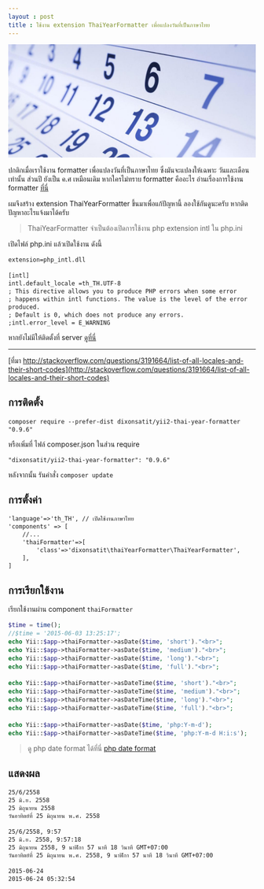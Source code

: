 ```yaml
---
layout : post
title : ใช้งาน extension ThaiYearFormatter เพื่อแปลงวันที่เป็นภาษาไทย
---
```


![ใช้งาน extension ThaiYearFormatter เพื่อแปลงวันที่เป็นภาษาไทย](/img/thai-year-formatter.jpg)

ปกติกเมื่อเราใช้งาน formatter เพื่อแปลงวันที่เป็นภาษาไทย ซึ่งมันจะแปลงให้เฉพาะ วันและเดือน เท่านั้น ส่วนปี ยังเป็น ค.ศ เหมือนเดิม หากใครไม่ทราบ formatter คืออะไร อ่านเรื่องการใช้งาน formatter  [ที่นี่](/2015/06/23/date-formatter.html)

ผมจึงสร้าง extension ThaiYearFormatter  ขึ้นมาเพื่อแก้ปัญหานี้ ลองใช้กันดูนะครับ หากติดปัญหาอะไรแจ้งมาได้ครับ

>  ThaiYearFormatter จำเป็นต้องเปิดการใช้งาน  php extension intl  ใน php.ini

เปิดไฟล์ php.ini แล้วเปิดใช้งาน ดังนี้

```
extension=php_intl.dll

[intl]
intl.default_locale =th_TH.UTF-8
; This directive allows you to produce PHP errors when some error
; happens within intl functions. The value is the level of the error produced.
; Default is 0, which does not produce any errors.
;intl.error_level = E_WARNING
```

หากยังไม่มีให้ติดตั้งที่ server [ดูที่นี่](http://php.net/manual/en/intl.installation.php)

------------
[ที่มา  http://stackoverflow.com/questions/3191664/list-of-all-locales-and-their-short-codes](http://stackoverflow.com/questions/3191664/list-of-all-locales-and-their-short-codes)

การติดตั้ง
------

```
composer require --prefer-dist dixonsatit/yii2-thai-year-formatter "0.9.6"
```

หรือเพิ่มที่ ไฟล์ composer.json ในส่วน require

```
"dixonsatit/yii2-thai-year-formatter": "0.9.6"
```
หลังจากนั้น รันคำสั่ง `composer update`

การตั้งค่า
------

```
'language'=>'th_TH', // เปิดใช้งานภาษาไทย
'components' => [
	//...
    'thaiFormatter'=>[
        'class'=>'dixonsatit\thaiYearFormatter\ThaiYearFormatter',
    ],
]
```

การเรียกใช้งาน
-----

เรียกใช้งานผ่าน component `thaiFormatter`


```php
$time = time();
//$time = '2015-06-03 13:25:17';
echo Yii::$app->thaiFormatter->asDate($time, 'short')."<br>";
echo Yii::$app->thaiFormatter->asDate($time, 'medium')."<br>";
echo Yii::$app->thaiFormatter->asDate($time, 'long')."<br>";
echo Yii::$app->thaiFormatter->asDate($time, 'full')."<br>";

echo Yii::$app->thaiFormatter->asDateTime($time, 'short')."<br>";
echo Yii::$app->thaiFormatter->asDateTime($time, 'medium')."<br>";
echo Yii::$app->thaiFormatter->asDateTime($time, 'long')."<br>";
echo Yii::$app->thaiFormatter->asDateTime($time, 'full')."<br>";

echo Yii::$app->thaiFormatter->asDate($time, 'php:Y-m-d');
echo Yii::$app->thaiFormatter->asDateTime($time, 'php:Y-m-d H:i:s');

```

> ดู php date format ได้ที่นี่ [php date format](http://php.net/manual/en/function.date.php)

แสดงผล
-----

```
25/6/2558
25 มิ.ย. 2558
25 มิถุนายน 2558
วันอาทิตย์ที่ 25 มิถุนายน พ.ศ. 2558

25/6/2558, 9:57
25 มิ.ย. 2558, 9:57:18
25 มิถุนายน 2558, 9 นาฬิกา 57 นาที 18 วินาที GMT+07:00
วันอาทิตย์ที่ 25 มิถุนายน พ.ศ. 2558, 9 นาฬิกา 57 นาที 18 วินาที GMT+07:00

2015-06-24
2015-06-24 05:32:54
```
